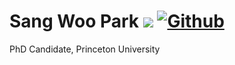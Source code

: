 # Sang Woo Park ![](https://visitor-badge.laobi.icu/badge?page_id=parksw3.parksw3) [![Github](https://img.shields.io/github/followers/parksw3?label=Follow&style=social)](https://github.com/parksw3)

PhD Candidate, Princeton University<br>

<!--
**parksw3/parksw3** is a ✨ _special_ ✨ repository because its `README.md` (this file) appears on your GitHub profile.

Here are some ideas to get you started:

- 🔭 I’m currently working on ...
- 🌱 I’m currently learning ...
- 👯 I’m looking to collaborate on ...
- 🤔 I’m looking for help with ...
- 💬 Ask me about ...
- 📫 How to reach me: ...
- 😄 Pronouns: ...
- ⚡ Fun fact: ...
-->
